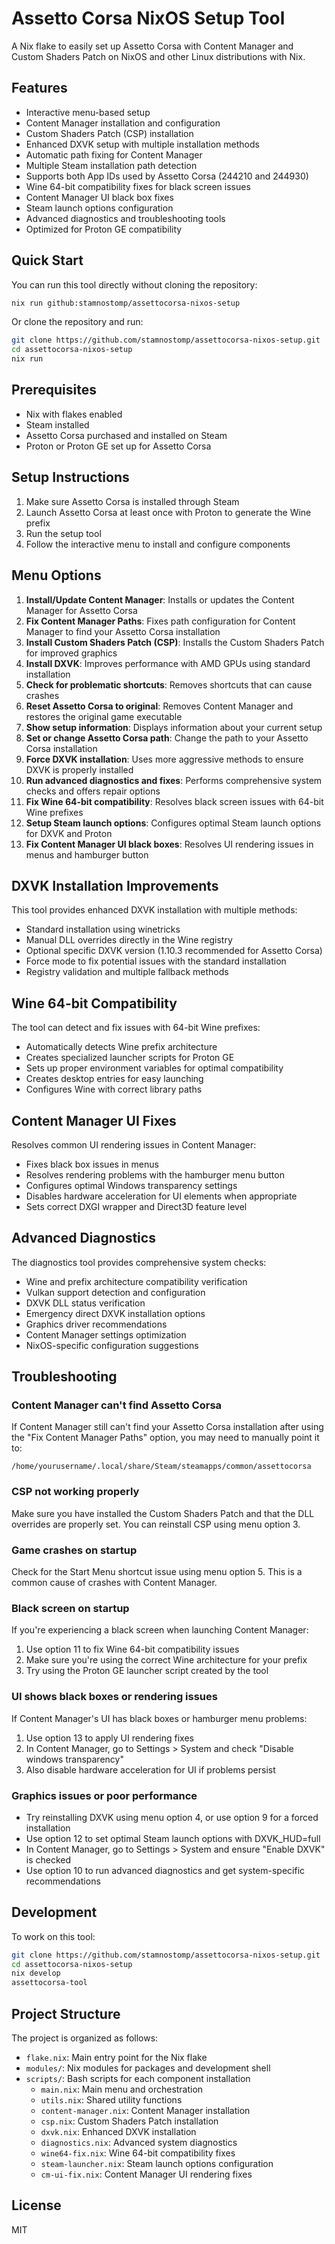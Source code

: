 # Assetto Corsa NixOS Setup Tool


A Nix flake to easily set up Assetto Corsa with Content Manager and Custom Shaders Patch on NixOS and other Linux distributions with Nix.

## Features

- Interactive menu-based setup
- Content Manager installation and configuration
- Custom Shaders Patch (CSP) installation
- Enhanced DXVK setup with multiple installation methods
- Automatic path fixing for Content Manager
- Multiple Steam installation path detection
- Supports both App IDs used by Assetto Corsa (244210 and 244930)
- Wine 64-bit compatibility fixes for black screen issues
- Content Manager UI black box fixes
- Steam launch options configuration
- Advanced diagnostics and troubleshooting tools
- Optimized for Proton GE compatibility

## Quick Start

You can run this tool directly without cloning the repository:

```bash
nix run github:stamnostomp/assettocorsa-nixos-setup
```

Or clone the repository and run:

```bash
git clone https://github.com/stamnostomp/assettocorsa-nixos-setup.git
cd assettocorsa-nixos-setup
nix run
```

## Prerequisites

- Nix with flakes enabled
- Steam installed
- Assetto Corsa purchased and installed on Steam
- Proton or Proton GE set up for Assetto Corsa

## Setup Instructions

1. Make sure Assetto Corsa is installed through Steam
2. Launch Assetto Corsa at least once with Proton to generate the Wine prefix
3. Run the setup tool
4. Follow the interactive menu to install and configure components

## Menu Options

1. **Install/Update Content Manager**: Installs or updates the Content Manager for Assetto Corsa
2. **Fix Content Manager Paths**: Fixes path configuration for Content Manager to find your Assetto Corsa installation
3. **Install Custom Shaders Patch (CSP)**: Installs the Custom Shaders Patch for improved graphics
4. **Install DXVK**: Improves performance with AMD GPUs using standard installation
5. **Check for problematic shortcuts**: Removes shortcuts that can cause crashes
6. **Reset Assetto Corsa to original**: Removes Content Manager and restores the original game executable
7. **Show setup information**: Displays information about your current setup
8. **Set or change Assetto Corsa path**: Change the path to your Assetto Corsa installation
9. **Force DXVK installation**: Uses more aggressive methods to ensure DXVK is properly installed
10. **Run advanced diagnostics and fixes**: Performs comprehensive system checks and offers repair options
11. **Fix Wine 64-bit compatibility**: Resolves black screen issues with 64-bit Wine prefixes
12. **Setup Steam launch options**: Configures optimal Steam launch options for DXVK and Proton
13. **Fix Content Manager UI black boxes**: Resolves UI rendering issues in menus and hamburger button

## DXVK Installation Improvements

This tool provides enhanced DXVK installation with multiple methods:
- Standard installation using winetricks
- Manual DLL overrides directly in the Wine registry
- Optional specific DXVK version (1.10.3 recommended for Assetto Corsa)
- Force mode to fix potential issues with the standard installation
- Registry validation and multiple fallback methods

## Wine 64-bit Compatibility

The tool can detect and fix issues with 64-bit Wine prefixes:
- Automatically detects Wine prefix architecture
- Creates specialized launcher scripts for Proton GE
- Sets up proper environment variables for optimal compatibility
- Creates desktop entries for easy launching
- Configures Wine with correct library paths

## Content Manager UI Fixes

Resolves common UI rendering issues in Content Manager:
- Fixes black box issues in menus
- Resolves rendering problems with the hamburger menu button
- Configures optimal Windows transparency settings
- Disables hardware acceleration for UI elements when appropriate
- Sets correct DXGI wrapper and Direct3D feature level

## Advanced Diagnostics

The diagnostics tool provides comprehensive system checks:
- Wine and prefix architecture compatibility verification
- Vulkan support detection and configuration
- DXVK DLL status verification
- Emergency direct DXVK installation options
- Graphics driver recommendations
- Content Manager settings optimization
- NixOS-specific configuration suggestions

## Troubleshooting

### Content Manager can't find Assetto Corsa

If Content Manager still can't find your Assetto Corsa installation after using the "Fix Content Manager Paths" option, you may need to manually point it to:

```
/home/yourusername/.local/share/Steam/steamapps/common/assettocorsa
```

### CSP not working properly

Make sure you have installed the Custom Shaders Patch and that the DLL overrides are properly set. You can reinstall CSP using menu option 3.

### Game crashes on startup

Check for the Start Menu shortcut issue using menu option 5. This is a common cause of crashes with Content Manager.

### Black screen on startup

If you're experiencing a black screen when launching Content Manager:
1. Use option 11 to fix Wine 64-bit compatibility issues
2. Make sure you're using the correct Wine architecture for your prefix
3. Try using the Proton GE launcher script created by the tool

### UI shows black boxes or rendering issues

If Content Manager's UI has black boxes or hamburger menu problems:
1. Use option 13 to apply UI rendering fixes
2. In Content Manager, go to Settings > System and check "Disable windows transparency"
3. Also disable hardware acceleration for UI if problems persist

### Graphics issues or poor performance

- Try reinstalling DXVK using menu option 4, or use option 9 for a forced installation
- Use option 12 to set optimal Steam launch options with DXVK_HUD=full
- In Content Manager, go to Settings > System and ensure "Enable DXVK" is checked
- Use option 10 to run advanced diagnostics and get system-specific recommendations

## Development

To work on this tool:

```bash
git clone https://github.com/stamnostomp/assettocorsa-nixos-setup.git
cd assettocorsa-nixos-setup
nix develop
assettocorsa-tool
```

## Project Structure

The project is organized as follows:
- `flake.nix`: Main entry point for the Nix flake
- `modules/`: Nix modules for packages and development shell
- `scripts/`: Bash scripts for each component installation
  - `main.nix`: Main menu and orchestration
  - `utils.nix`: Shared utility functions
  - `content-manager.nix`: Content Manager installation
  - `csp.nix`: Custom Shaders Patch installation
  - `dxvk.nix`: Enhanced DXVK installation
  - `diagnostics.nix`: Advanced system diagnostics
  - `wine64-fix.nix`: Wine 64-bit compatibility fixes
  - `steam-launcher.nix`: Steam launch options configuration
  - `cm-ui-fix.nix`: Content Manager UI rendering fixes

## License

MIT
